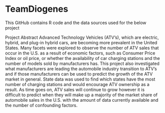 # TeamDiogenes

This GitHub contains R code and the data sources used for the below project

Project Abstract
Advanced Technology Vehicles (ATV’s), which are electric, hybrid, and plug-in hybrid cars, are becoming more prevalent in the United States. Many facets were explored to observe the number of ATV sales that occur in the U.S. as a result of economic factors, such as Consumer Price Index or oil price, or whether the availability of car charging stations and the number of models sold by manufacturers has. This project also investigated what manufacturers are leading the automobile industry transition to ATV’s and if those manufacturers can be used to predict the growth of the ATV market in general. State data was used to find which states have the most number of charging stations and would encourage ATV ownership as a result. As time goes on, ATV sales will continue to grow however it is difficult to predict when they will make up a majority of the market share of automobile sales in the U.S. with the amount of data currently available and the number of confounding factors.
